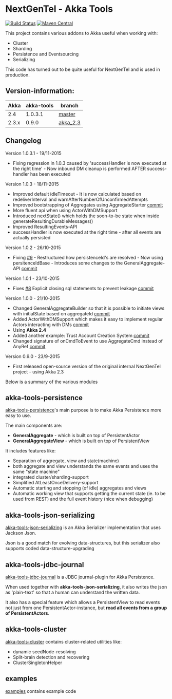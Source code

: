 NextGenTel - Akka Tools
==========================
[![Build Status](https://travis-ci.org/NextGenTel/akka-tools.svg)](https://travis-ci.org/NextGenTel/akka-tools)
[![Maven Central](https://maven-badges.herokuapp.com/maven-central/no.nextgentel.oss.akka-tools/akka-tools-parent_2.11/badge.svg)](http://mvnrepository.com/artifact/no.nextgentel.oss.akka-tools/)



This project contains various addons to Akka useful when working with:

* Cluster
* Sharding
* Persistence and Eventsourcing
* Serializing

This code has turned out to be quite useful for NextGenTel and is used in production.

Version-information:
----------------------------

| Akka  | akka-tools     | branch                                                               |
| ----- | -------------- | -------------------------------------------------------------------- |
| 2.4   | 1.0.3.1        | [master](https://github.com/NextGenTel/akka-tools)                   |
| 2.3.x | 0.9.0          | [akka_2.3](https://github.com/NextGenTel/akka-tools/tree/akka_2.3)   |

Changelog
----------------------------

Version 1.0.3.1 - 19/11-2015

* Fixing regression in 1.0.3 caused by 'successHandler is now executed at the right time' - Now inbound DM cleanup is performed AFTER success-handler has been executed

Version 1.0.3 - 18/11-2015

* Improved default idleTimeout - It is now calculated based on redeliverInterval and warnAfterNumberOfUnconfirmedAttempts  
* Improved bootstrapping of Aggregates using AggregateStarter [commit](https://github.com/NextGenTel/akka-tools/commit/448bd1)
* More fluent api when using ActorWithDMSupport
* Introduced nextState() which holds the soon-to-be state when inside generateResultingDurableMessages()
* Improved ResultingEvents-API
* successHandler is now executed at the right time - after all events are actually persisted

Version 1.0.2 - 26/10-2015

* Fixing [#9](https://github.com/NextGenTel/akka-tools/issues/9) - Restructured how persistenceId's are resolved - Now using persitenceIdBase - Introduces some changes to the GeneralAggregate-API [commit](https://github.com/NextGenTel/akka-tools/commit/ab45697)

Version 1.0.1 - 23/10-2015

* Fixes [#8](https://github.com/NextGenTel/akka-tools/issues/8) Explicit closing sql statements to prevent leakage [commit](https://github.com/NextGenTel/akka-tools/commit/95baa1)

Version 1.0.0 - 21/10-2015

* Changed GeneralAggregateBuilder so that it is possible to initiate views with initialState based on aggregateId [commit](https://github.com/NextGenTel/akka-tools/commit/3b9cfea)
* Added ActorWithDMSupport which makes it easy to implement regular Actors interacting with DMs [commit](https://github.com/NextGenTel/akka-tools/commit/1a8511d)
* Using **Akka 2.4**
* Added another example: Trust Account Creation System [commit](https://github.com/NextGenTel/akka-tools/commit/64671b)
* Changed signature of onCmdToEvent to use AggregateCmd instead of AnyRef [commit](https://github.com/NextGenTel/akka-tools/commit/b0be41b)

Version 0.9.0 - 23/9-2015

* First released open-source version of the original internal NextGenTel project - using Akka 2.3
 


Below is a summary of the various modules

akka-tools-persistence
-------------------------------

[akka-tools-persistence](akka-tools-persistence/README.md)'s main purpose is to make Akka Persistence more easy to use.

The main components are:

* **GeneralAggregate** - which is built on top of PersistentActor
* **GeneralAggregateView** - which is built on top of PersistentView 


It includes features like:

* Separation of aggregate, view and state(machine)
* both aggregate and view understands the same events and uses the same "state machine"
* integrated cluster/sharding-support
* Simplified AtLeastOnceDelivery-support
* Automatic starting and stopping (of idle) aggregates and views
* Automatic working view that supports getting the current state (ie. to be used from REST) and the full event history (nice when debugging)



akka-tools-json-serializing
-------------------------------

[akka-tools-json-serializing](akka-tools-json-serializing/README.md) is an Akka Serializer implementation that uses Jackson Json.

Json is a good match for evolving data-structures, but this serializer also supports coded data-structure-upgrading

akka-tools-jdbc-journal
-------------------------------

[akka-tools-jdbc-journal](akka-tools-jdbc-journal/README.md) is a JDBC journal-plugin for Akka Persistence.

When used together with **akka-tools-json-serializing**, it also writes the json as 'plain-text' so that a human can understand the written data.
 
It also has a special feature which allows a PersistentView to read events not just from one PersistentActor-instance,
but **read all events from a group of PersistentActors**.


akka-tools-cluster
-------------------------------

[akka-tools-cluster](akka-tools-cluster/README.md) contains cluster-related utilities like:

* dynamic seedNode-resolving
* Split-brain detection and recovering
* ClusterSingletonHelper

examples
-------------------------------

[examples](examples/README.md) contains example code
